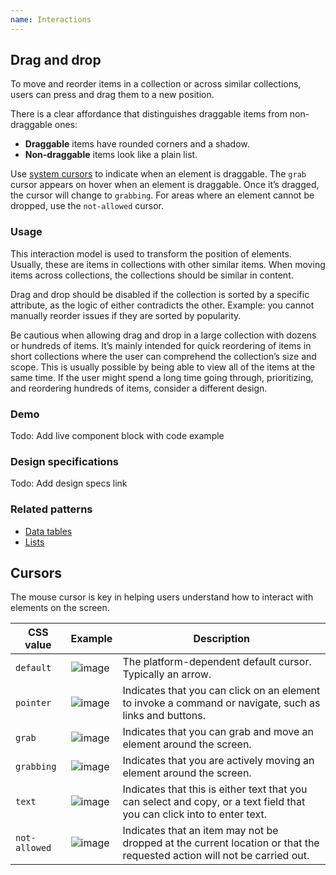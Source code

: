 ```yaml
---
name: Interactions
---
```


## Drag and drop

To move and reorder items in a collection or across similar collections, users can press and drag them to a new position.

There is a clear affordance that distinguishes draggable items from non-draggable ones:

* **Draggable** items have rounded corners and a shadow.
* **Non-draggable** items look like a plain list.

Use [system cursors](#cursors) to indicate when an element is draggable. The `grab` cursor appears on hover when an element is draggable. Once it’s dragged, the cursor will change to `grabbing`. For areas where an element cannot be dropped, use the `not-allowed` cursor.

### Usage

This interaction model is used to transform the position of elements. Usually, these are items in collections with other similar items. When moving items across collections, the collections should be similar in content.

Drag and drop should be disabled if the collection is sorted by a specific attribute, as the logic of either contradicts the other. Example: you cannot manually reorder issues if they are sorted by popularity.

Be cautious when allowing drag and drop in a large collection with dozens or hundreds of items. It’s mainly intended for quick reordering of items in short collections where the user can comprehend the collection’s size and scope. This is usually possible by being able to view all of the items at the same time. If the user might spend a long time going through, prioritizing, and reordering hundreds of items, consider a different design.

### Demo

Todo: Add live component block with code example

### Design specifications

Todo: Add design specs link

### Related patterns

* [Data tables](/components/data-tables)
* [Lists](/components/lists)

## Cursors

The mouse cursor is key in helping users understand how to interact with elements on the screen.

| **CSS value** | **Example** | **Description** |
| --- | --- | --- |
| `default` | ![image](/images/cursors-default.svg) | The platform-dependent default cursor. Typically an arrow. |
| `pointer` | ![image](/images/cursors-pointer.svg) | Indicates that you can click on an element to invoke a command or navigate, such as links and buttons. |
| `grab` | ![image](/images/cursors-grab.svg) | Indicates that you can grab and move an element around the screen. |
| `grabbing` | ![image](/images/cursors-grabbing.svg) | Indicates that you are actively moving an element around the screen. |
| `text` | ![image](/images/cursors-text.svg) | Indicates that this is either text that you can select and copy, or a text field that you can click into to enter text. |
| `not-allowed` | ![image](/images/cursors-notallowed.svg) | Indicates that an item may not be dropped at the current location or that the requested action will not be carried out. |
